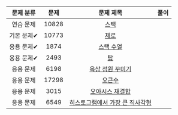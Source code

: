 | 문제 분류 | 문제 | 문제 제목 | 풀이 |
| :--: | :--: | :--: | :--: |
| 연습 문제 | 10828 | [스택](https://www.acmicpc.net/problem/10828) |  |
| 기본 문제✔ | 10773 | [제로](https://www.acmicpc.net/problem/10773) |  |
| 응용 문제✔ | 1874 | [스택 수열](https://www.acmicpc.net/problem/1874) |  |
| 응용 문제✔ | 2493 | [탑](https://www.acmicpc.net/problem/2493) |  |
| 응용 문제 | 6198 | [옥상 정원 꾸미기](https://www.acmicpc.net/problem/6198) |  |
| 응용 문제 | 17298 | [오큰수](https://www.acmicpc.net/problem/17298) |  |
| 응용 문제 | 3015 | [오아시스 재결합](https://www.acmicpc.net/problem/3015) |  |
| 응용 문제 | 6549 | [히스토그램에서 가장 큰 직사각형](https://www.acmicpc.net/problem/6549) |  |

